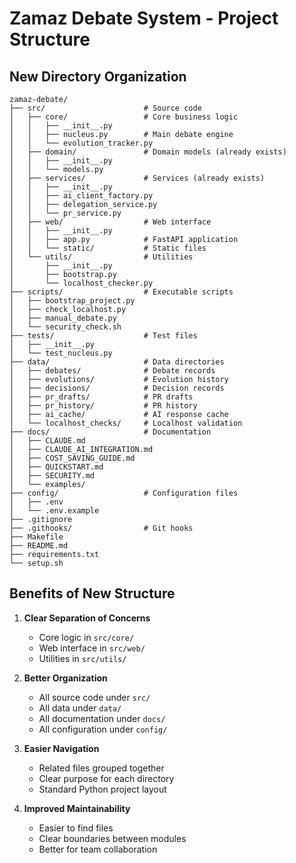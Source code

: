 # Zamaz Debate System - Project Structure

## New Directory Organization

```
zamaz-debate/
├── src/                      # Source code
│   ├── core/                 # Core business logic
│   │   ├── __init__.py
│   │   ├── nucleus.py        # Main debate engine
│   │   └── evolution_tracker.py
│   ├── domain/               # Domain models (already exists)
│   │   ├── __init__.py
│   │   └── models.py
│   ├── services/             # Services (already exists)
│   │   ├── __init__.py
│   │   ├── ai_client_factory.py
│   │   ├── delegation_service.py
│   │   └── pr_service.py
│   ├── web/                  # Web interface
│   │   ├── __init__.py
│   │   ├── app.py            # FastAPI application
│   │   └── static/           # Static files
│   └── utils/                # Utilities
│       ├── __init__.py
│       ├── bootstrap.py
│       └── localhost_checker.py
├── scripts/                  # Executable scripts
│   ├── bootstrap_project.py
│   ├── check_localhost.py
│   ├── manual_debate.py
│   └── security_check.sh
├── tests/                    # Test files
│   ├── __init__.py
│   └── test_nucleus.py
├── data/                     # Data directories
│   ├── debates/              # Debate records
│   ├── evolutions/           # Evolution history
│   ├── decisions/            # Decision records
│   ├── pr_drafts/            # PR drafts
│   ├── pr_history/           # PR history
│   ├── ai_cache/             # AI response cache
│   └── localhost_checks/     # Localhost validation
├── docs/                     # Documentation
│   ├── CLAUDE.md
│   ├── CLAUDE_AI_INTEGRATION.md
│   ├── COST_SAVING_GUIDE.md
│   ├── QUICKSTART.md
│   ├── SECURITY.md
│   └── examples/
├── config/                   # Configuration files
│   ├── .env
│   └── .env.example
├── .gitignore
├── .githooks/                # Git hooks
├── Makefile
├── README.md
├── requirements.txt
└── setup.sh
```

## Benefits of New Structure

1. **Clear Separation of Concerns**
   - Core logic in `src/core/`
   - Web interface in `src/web/`
   - Utilities in `src/utils/`

2. **Better Organization**
   - All source code under `src/`
   - All data under `data/`
   - All documentation under `docs/`
   - All configuration under `config/`

3. **Easier Navigation**
   - Related files grouped together
   - Clear purpose for each directory
   - Standard Python project layout

4. **Improved Maintainability**
   - Easier to find files
   - Clear boundaries between modules
   - Better for team collaboration